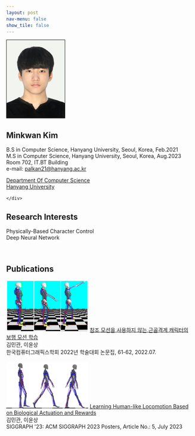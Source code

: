 ```yaml
---
layout: post
nav-menu: false 
show_tile: false
---
```


<!-- One -->
<section id="one">
	<div class="inner">
		<span class="image left"><img src="../assets/people/minkwan-kim/minkwan-kim.jpg" alt="" /></span>

<h2>Minkwan Kim</h2>

B.S in Computer Science, Hanyang University, Seoul, Korea, Feb.2021<br>
M.S in Computer Science, Hanyang University, Seoul, Korea, Aug.2023<br>
Room 702, IT.BT Building<br>
e-mail: palkan21@hanyang.ac.kr
<p/>

<a target="_blank" rel="noopener noreferrer" href="http://cs.hanyang.ac.kr/">Department Of Computer Science</a>
<br/>
<a target="_blank" rel="noopener noreferrer" href="https://www.hanyang.ac.kr/">Hanyang University</a>


	</div>
</section>

## Research Interests
Physically-Based Character Control
<br>Deep Neural Network
<br>
<br>
<br>
## Publications
<div class="paper">
<span class="image left">
<img src="../assets/publications/domestic/2022-kcgs-NoRefMusculoSkeletalLocomotion.png" style="max-width: 220px; height: auto; " alt="" />
</span>
<span class="info right">
<a target="_black" rel="noopener noreferrer" href="https://gitcgr.hanyang.ac.kr/publications/domestic/2022-kcgs-NoRefMusculoSkeletalLocomotion.pdf">참조 모션을 사용하지 않는 근골격계 캐릭터의 보행 모션 학습</a><br>
김민관, 이윤상<br>
한국컴퓨터그래픽스학회 2022년 학술대회 논문집, 61-62, 2022.07.<br>
</span>
</div>
<br>
<div class="paper">
<span class="image left">
<img src="../assets/publications/2023-learning-human-like/rep-human-like.jpg" style="max-width: 220px; height: auto; " alt="" />
</span>
<span class="info right">
<a target="_black" rel="noopener noreferrer" href="https://dl.acm.org/doi/pdf/10.1145/3588028.3603646">Learning Human-like Locomotion Based on Biological Actuation and Rewards</a><br>
김민관, 이윤상<br>
SIGGRAPH '23: ACM SIGGRAPH 2023 Posters, Article No.: 5, July 2023<br>
</span>
</div>
